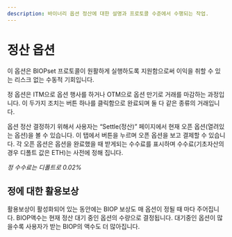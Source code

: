 ```yaml
---
description: 바이너리 옵션 정산에 대한 설명과 프로토콜 수준에서 수행되는 작업.
---
```


# 정산 옵션

이 옵션은 BIOPset 프로토콜이 원활하게 실행하도록 지원함으로써 이익을 취할 수 있는 리스크 없는 수동적 기회입니다.

정 옵션은 ITM으로 옵션 행사를 하거나 OTM으로 옵션 만기로 거래를 마감하는 과정입니다. 이 두가지 조치는 버튼 하나를 클릭함으로 완료되며 둘 다 같은 종류의 거래입니다.

옵션 정산 결정하기 위해서 사용자는 “Settle\(정산\)” 페이지에서 현재 오픈 옵션\(열려있는 옵션\)을 볼 수 있습니다. 이 탭에서 버튼을 누르며 오픈 옵션을 보고 결제할 수 있습니다. 각 오픈 옵션은 옵션을 완료했을 때 받게되는 수수료를 표시하며 수수료\(기초자산의 경우 디폴트 값은 ETH\)는 사전에 정해 집니다.

_정 수수료는 디폴트로 0.02%_

## 정에 대한 활용보상

활용보상이 활성화되어 있는 동안에는 BIOP 보상도 매 옵션이 정될 때 마다 주어집니다. BIOP액수는 현재 정산 대기 중인 옵션의 수량으로 결정됩니다. 대기중인 옵션이 많을수록 사용자가 받는 BIOP의 액수도 더 많아집니다.


